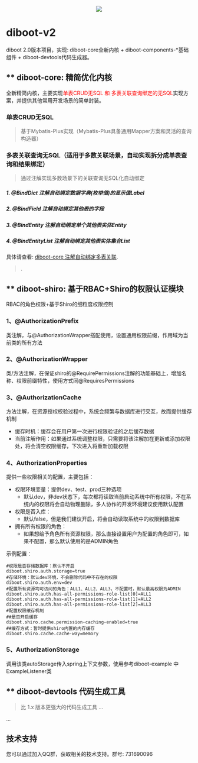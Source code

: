 <p align="center">
    <a href="http://www.apache.org/licenses/LICENSE-2.0.html" target="_blank">
        <img src="https://img.shields.io/hexpm/l/plug.svg">
    </a>
</p>

# diboot-v2
diboot 2.0版本项目，实现: diboot-core全新内核 + diboot-components-*基础组件 + diboot-devtools代码生成器。

## ** diboot-core: 精简优化内核
全新精简内核，主要实现<font color="red">单表CRUD无SQL 和 多表关联查询绑定的无SQL</font>实现方案，并提供其他常用开发场景的简单封装。

### 单表CRUD无SQL
   > 基于Mybatis-Plus实现（Mybatis-Plus具备通用Mapper方案和灵活的查询构造器）
### 多表关联查询无SQL（适用于多数关联场景，自动实现拆分成单表查询和结果绑定）
   > 通过注解实现多数场景下的关联查询无SQL化自动绑定
   
##### 1. @BindDict 注解自动绑定数据字典(枚举值)的显示值Label
##### 2. @BindField 注解自动绑定其他表的字段
##### 3. @BindEntity 注解自动绑定单个其他表实体Entity
##### 4. @BindEntityList 注解自动绑定其他表实体集合List<Entity>

具体请查看: [diboot-core 注解自动绑定多表关联](https://github.com/dibo-software/diboot-v2/tree/master/diboot-core "注解自动绑定多表关联"). 

 
   > .
     

## ** diboot-shiro: 基于RBAC+Shiro的权限认证模块
RBAC的角色权限+基于Shiro的细粒度权限控制

### 1、@AuthorizationPrefix 
类注解，与@AuthorizationWrapper搭配使用，设置通用权限前缀，作用域为当前类的所有方法

### 2、@AuthorizationWrapper 
类/方法注解，在保证shiro的@RequirePermissions注解的功能基础上，增加名称、权限前缀特性，使用方式同@RequiresPermissions

### 3、@AuthorizationCache 
方法注解，在资源授权校验过程中，系统会频繁与数据库进行交互，故而提供缓存机制
 * 缓存时机：缓存会在用户第一次进行权限验证的之后缓存数据
 * 当前注解作用：如果通过系统调整权限，只需要将该注解加在更新或添加权限处，将会清空权限缓存，下次进入将重新加载权限

### 4、AuthorizationProperties
提供一些权限相关的配置，主要包括：
- 权限环境变量：提供dev、test、prod三种选项
  - 默认dev，非dev状态下，每次都将读取当前启动系统中所有权限，不在系统内的权限将会自动物理删除，多人协作的开发环境建议使用默认配置
- 权限是否入库：
  - 默认false，但是我们建议开启，将会自动读取系统中的权限到数据库
- 拥有所有权限的角色：
  - 如果想给予角色所有资源权限，那么直接设置用户为配置的角色即可，如果不配置，那么默认使用的是ADMIN角色

示例配置：
```
#权限是否存储数据库：默认不开启
diboot.shiro.auth.storage=true
#存储环境：默认dev环境，不会删除代码中不存在的权限
diboot.shiro.auth.env=dev
#配置所有资源均可访问的角色：ALL1、ALL2、ALL3，不配置时，默认最高权限为ADMIN
diboot.shiro.auth.has-all-permissions-role-list[0]=ALL1
diboot.shiro.auth.has-all-permissions-role-list[1]=ALL2
diboot.shiro.auth.has-all-permissions-role-list[2]=ALL3
#配置权限缓存机制
##是否开启缓存
diboot.shiro.cache.permission-caching-enabled=true
##缓存方式：暂时提供shiro内置的内存缓存
diboot.shiro.cache.cache-way=memory
```

### 5、AuthorizationStorage
调用该类autoStorage传入spring上下文参数，使用参考diboot-example 中ExampleListener类


## ** diboot-devtools 代码生成工具
   > 比 1.x 版本更强大的代码生成工具 ...
    
...

## 技术支持
您可以通过加入QQ群，获取相关的技术支持。群号: 731690096